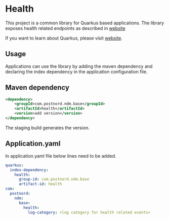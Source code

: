 # Health

This project is a common library for Quarkus based applications. The library
exposes health related endpoints as described in
[website](https://quarkus.io/guides/microprofile-health)

If you want to learn about Quarkus, please visit [website](https://quarkus.io).

## Usage

Applications can use the library by adding the maven dependency and declaring
the index dependency in the application configuration file.

## Maven dependency

```xml
<dependency>
    <groupId>com.postnord.ndm.base</groupId>
    <artifactId>health</artifactId>
    <version>add version</version>
</dependency>
```

The staging build generates the version.

## Application.yaml

In application.yaml file below lines need to be added.

```yaml
quarkus:
  index-dependency:
    health:
      group-id: com.postnord.ndm.base
      artifact-id: health
com:
  postnord:
    ndm:
      base:
        health:
          log-category: <log category for health related events>
```
